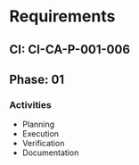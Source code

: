 # Requirements

## CI: CI-CA-P-001-006
## Phase: 01

### Activities
- Planning
- Execution
- Verification
- Documentation
